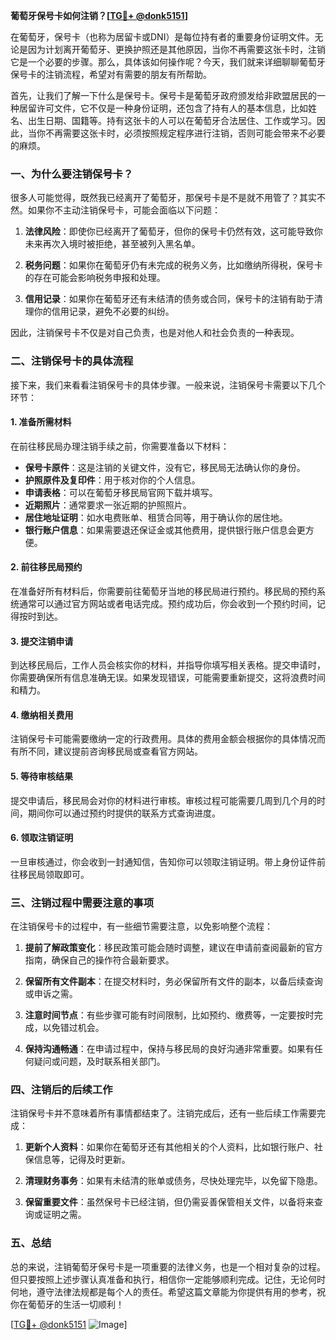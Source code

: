 **葡萄牙保号卡如何注销？[[TG💪+ @donk5151](https://t.me/s/donk5151)]**

在葡萄牙，保号卡（也称为居留卡或DNI）是每位持有者的重要身份证明文件。无论是因为计划离开葡萄牙、更换护照还是其他原因，当你不再需要这张卡时，注销它是一个必要的步骤。那么，具体该如何操作呢？今天，我们就来详细聊聊葡萄牙保号卡的注销流程，希望对有需要的朋友有所帮助。

首先，让我们了解一下什么是保号卡。保号卡是葡萄牙政府颁发给非欧盟居民的一种居留许可文件，它不仅是一种身份证明，还包含了持有人的基本信息，比如姓名、出生日期、国籍等。持有这张卡的人可以在葡萄牙合法居住、工作或学习。因此，当你不再需要这张卡时，必须按照规定程序进行注销，否则可能会带来不必要的麻烦。

### 一、为什么要注销保号卡？

很多人可能觉得，既然我已经离开了葡萄牙，那保号卡是不是就不用管了？其实不然。如果你不主动注销保号卡，可能会面临以下问题：

1. **法律风险**：即使你已经离开了葡萄牙，但你的保号卡仍然有效，这可能导致你未来再次入境时被拒绝，甚至被列入黑名单。
   
2. **税务问题**：如果你在葡萄牙仍有未完成的税务义务，比如缴纳所得税，保号卡的存在可能会影响税务申报和处理。

3. **信用记录**：如果你在葡萄牙还有未结清的债务或合同，保号卡的注销有助于清理你的信用记录，避免不必要的纠纷。

因此，注销保号卡不仅是对自己负责，也是对他人和社会负责的一种表现。

### 二、注销保号卡的具体流程

接下来，我们来看看注销保号卡的具体步骤。一般来说，注销保号卡需要以下几个环节：

#### 1. 准备所需材料

在前往移民局办理注销手续之前，你需要准备以下材料：

- **保号卡原件**：这是注销的关键文件，没有它，移民局无法确认你的身份。
- **护照原件及复印件**：用于核对你的个人信息。
- **申请表格**：可以在葡萄牙移民局官网下载并填写。
- **近期照片**：通常要求一张近期的护照照片。
- **居住地址证明**：如水电费账单、租赁合同等，用于确认你的居住地。
- **银行账户信息**：如果需要退还保证金或其他费用，提供银行账户信息会更方便。

#### 2. 前往移民局预约

在准备好所有材料后，你需要前往葡萄牙当地的移民局进行预约。移民局的预约系统通常可以通过官方网站或者电话完成。预约成功后，你会收到一个预约时间，记得按时到达。

#### 3. 提交注销申请

到达移民局后，工作人员会核实你的材料，并指导你填写相关表格。提交申请时，你需要确保所有信息准确无误。如果发现错误，可能需要重新提交，这将浪费时间和精力。

#### 4. 缴纳相关费用

注销保号卡可能需要缴纳一定的行政费用。具体的费用金额会根据你的具体情况而有所不同，建议提前咨询移民局或查看官方网站。

#### 5. 等待审核结果

提交申请后，移民局会对你的材料进行审核。审核过程可能需要几周到几个月的时间，期间你可以通过预约时提供的联系方式查询进度。

#### 6. 领取注销证明

一旦审核通过，你会收到一封通知信，告知你可以领取注销证明。带上身份证件前往移民局领取即可。

### 三、注销过程中需要注意的事项

在注销保号卡的过程中，有一些细节需要注意，以免影响整个流程：

1. **提前了解政策变化**：移民政策可能会随时调整，建议在申请前查阅最新的官方指南，确保自己的操作符合最新要求。

2. **保留所有文件副本**：在提交材料时，务必保留所有文件的副本，以备后续查询或申诉之需。

3. **注意时间节点**：有些步骤可能有时间限制，比如预约、缴费等，一定要按时完成，以免错过机会。

4. **保持沟通畅通**：在申请过程中，保持与移民局的良好沟通非常重要。如果有任何疑问或问题，及时联系相关部门。

### 四、注销后的后续工作

注销保号卡并不意味着所有事情都结束了。注销完成后，还有一些后续工作需要完成：

1. **更新个人资料**：如果你在葡萄牙还有其他相关的个人资料，比如银行账户、社保信息等，记得及时更新。

2. **清理财务事务**：如果有未结清的账单或债务，尽快处理完毕，以免留下隐患。

3. **保留重要文件**：虽然保号卡已经注销，但仍需妥善保管相关文件，以备将来查询或证明之需。

### 五、总结

总的来说，注销葡萄牙保号卡是一项重要的法律义务，也是一个相对复杂的过程。但只要按照上述步骤认真准备和执行，相信你一定能够顺利完成。记住，无论何时何地，遵守法律法规都是每个人的责任。希望这篇文章能为你提供有用的参考，祝你在葡萄牙的生活一切顺利！

[[TG💪+ @donk5151](https://t.me/s/donk5151) ![Image](https://i.postimg.cc/rwNCRYN7/Snipaste-2025-04-30-17-27-05.png)]